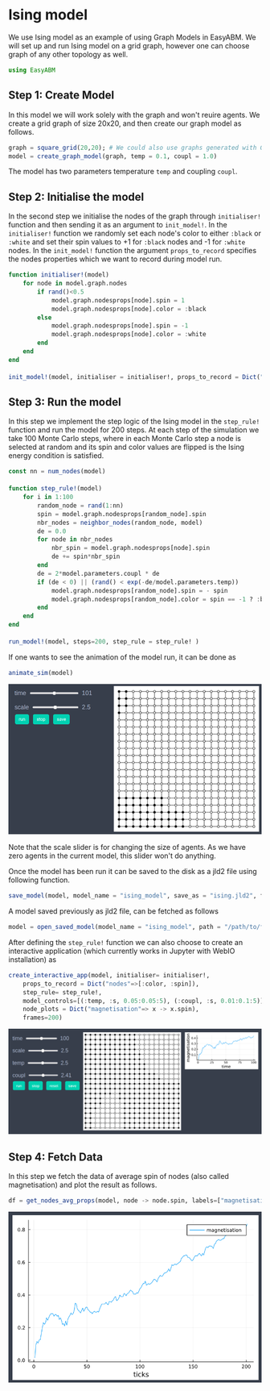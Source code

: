 
# Ising model

We use Ising model as an example of using Graph Models in EasyABM. We will set up and run Ising model on a grid graph, however one can choose graph of any other 
topology as well.

```julia
using EasyABM
```

## Step 1: Create Model

In this model we will work solely with the graph and won't reuire agents. We create a grid graph of size 20x20, and then create our graph model as follows. 

```julia
graph = square_grid(20,20); # We could also use graphs generated with Graphs.jl package. 
model = create_graph_model(graph, temp = 0.1, coupl = 1.0)
```

The model has two parameters temperature `temp` and coupling `coupl`. 

## Step 2: Initialise the model

In the second step we initialise the nodes of the graph through `initialiser!` function and then sending it as an argument to `init_model!`. In the `initialiser!` function we randomly set each node's color to either `:black` or `:white` and set their spin values to +1 for `:black` nodes and -1 for `:white` nodes. In the `init_model!` function the argument `props_to_record` specifies the nodes properties which we want to record during model run. 

```julia
function initialiser!(model)
    for node in model.graph.nodes
        if rand()<0.5
            model.graph.nodesprops[node].spin = 1
            model.graph.nodesprops[node].color = :black
        else
            model.graph.nodesprops[node].spin = -1
            model.graph.nodesprops[node].color = :white
        end
    end
end

init_model!(model, initialiser = initialiser!, props_to_record = Dict("nodes"=>[:color, :spin]))
```

## Step 3: Run the model

In this step we implement the step logic of the Ising model in the `step_rule!` function and run the model for 200 steps. At each step of the simulation we take 
100 Monte Carlo steps, where in each Monte Carlo step a node is selected at random and its spin and color values are flipped is the Ising energy condition is satisfied. 



```julia
const nn = num_nodes(model) 

function step_rule!(model)
    for i in 1:100
        random_node = rand(1:nn)
        spin = model.graph.nodesprops[random_node].spin
        nbr_nodes = neighbor_nodes(random_node, model)
        de = 0.0
        for node in nbr_nodes
            nbr_spin = model.graph.nodesprops[node].spin
            de += spin*nbr_spin
        end
        de = 2*model.parameters.coupl * de
        if (de < 0) || (rand() < exp(-de/model.parameters.temp))
            model.graph.nodesprops[random_node].spin = - spin
            model.graph.nodesprops[random_node].color = spin == -1 ? :black : :white
        end
    end
end

run_model!(model, steps=200, step_rule = step_rule! )
```

If one wants to see the animation of the model run, it can be done as 

```julia
animate_sim(model)
```

![png](assets/Ising/IsingAnim1.png)

Note that the scale slider is for changing the size of agents. As we have zero agents in the current model, this slider won't do anything. 


Once the model has been run it can be saved to the disk as a jld2 file using following function.

```julia
save_model(model, model_name = "ising_model", save_as = "ising.jld2", folder = "/path/to/folder/")
```

A model saved previously as jld2 file, can be fetched as follows 

```julia
model = open_saved_model(model_name = "ising_model", path = "/path/to/folder/ising.jld2")
```

After defining the `step_rule!` function we can also choose to create an interactive application (which currently works in Jupyter with WebIO installation) as 

```julia
create_interactive_app(model, initialiser= initialiser!,
    props_to_record = Dict("nodes"=>[:color, :spin]),
    step_rule= step_rule!,
    model_controls=[(:temp, :s, 0.05:0.05:5), (:coupl, :s, 0.01:0.1:5)],
    node_plots = Dict("magnetisation"=> x -> x.spin),
    frames=200) 
```

![png](assets/Ising/IsingIntApp.png)




## Step 4: Fetch Data 

In this step we fetch the data of average spin of nodes (also called magnetisation) and plot the result as follows. 

```julia
df = get_nodes_avg_props(model, node -> node.spin, labels=["magnetisation"], plot_result = true)
```

![png](assets/Ising/IsingPlot1.png)




